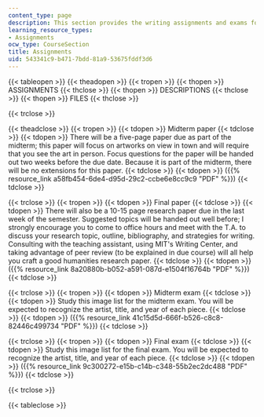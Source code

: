 ```yaml
---
content_type: page
description: This section provides the writing assignments and exams for the course.
learning_resource_types:
- Assignments
ocw_type: CourseSection
title: Assignments
uid: 543341c9-b471-7bdd-81a9-53675fddf3d6
---
```


{{< tableopen >}}
{{< theadopen >}}
{{< tropen >}}
{{< thopen >}}
ASSIGNMENTS
{{< thclose >}}
{{< thopen >}}
DESCRIPTIONS
{{< thclose >}}
{{< thopen >}}
FILES
{{< thclose >}}

{{< trclose >}}

{{< theadclose >}}
{{< tropen >}}
{{< tdopen >}}
Midterm paper
{{< tdclose >}}
{{< tdopen >}}
There will be a five-page paper due as part of the midterm; this paper will focus on artworks on view in town and will require that you see the art in person. Focus questions for the paper will be handed out two weeks before the due date. Because it is part of the midterm, there will be no extensions for this paper.
{{< tdclose >}}
{{< tdopen >}}
({{% resource_link a58fb454-6de4-d95d-29c2-ccbe6e8cc9c9 "PDF" %}})
{{< tdclose >}}

{{< trclose >}}
{{< tropen >}}
{{< tdopen >}}
Final paper
{{< tdclose >}}
{{< tdopen >}}
There will also be a 10-15 page research paper due in the last week of the semester. Suggested topics will be handed out well before; I strongly encourage you to come to office hours and meet with the T.A. to discuss your research topic, outline, bibliography, and strategies for writing. Consulting with the teaching assistant, using MIT's Writing Center, and taking advantage of peer review (to be explained in due course) will all help you craft a good humanities research paper.
{{< tdclose >}}
{{< tdopen >}}
({{% resource_link 8a20880b-b052-a591-087d-e1504f16764b "PDF" %}})
{{< tdclose >}}

{{< trclose >}}
{{< tropen >}}
{{< tdopen >}}
Midterm exam
{{< tdclose >}}
{{< tdopen >}}
Study this image list for the midterm exam. You will be expected to recognize the artist, title, and year of each piece.
{{< tdclose >}}
{{< tdopen >}}
({{% resource_link 41c15d5d-666f-b526-c8c8-82446c499734 "PDF" %}})
{{< tdclose >}}

{{< trclose >}}
{{< tropen >}}
{{< tdopen >}}
Final exam
{{< tdclose >}}
{{< tdopen >}}
Study this image list for the final exam. You will be expected to recognize the artist, title, and year of each piece.
{{< tdclose >}}
{{< tdopen >}}
({{% resource_link 9c300272-e15b-c14b-c348-55b2ec2dc488 "PDF" %}})
{{< tdclose >}}

{{< trclose >}}

{{< tableclose >}}